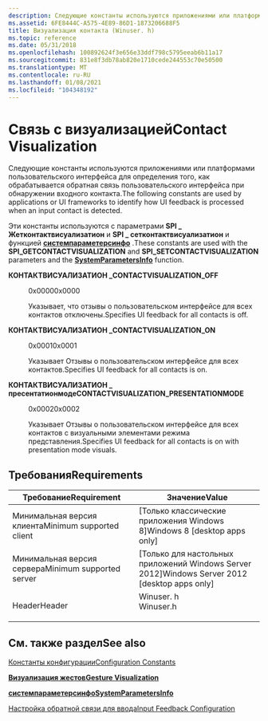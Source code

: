 ```yaml
---
description: Следующие константы используются приложениями или платформами пользовательского интерфейса для определения того, как обрабатывается обратная связь пользовательского интерфейса при обнаружении входного контакта.
ms.assetid: 6FE8444C-A575-4E89-86D1-1873206688F5
title: Визуализация контакта (Winuser. h)
ms.topic: reference
ms.date: 05/31/2018
ms.openlocfilehash: 100892624f3e656e33ddf798c5795eeab6b11a17
ms.sourcegitcommit: 831e8f3db78ab820e1710cede244553c70e50500
ms.translationtype: MT
ms.contentlocale: ru-RU
ms.lasthandoff: 01/08/2021
ms.locfileid: "104348192"
---
```

# <a name="contact-visualization"></a><span data-ttu-id="ebbb7-103">Связь с визуализацией</span><span class="sxs-lookup"><span data-stu-id="ebbb7-103">Contact Visualization</span></span>

<span data-ttu-id="ebbb7-104">Следующие константы используются приложениями или платформами пользовательского интерфейса для определения того, как обрабатывается обратная связь пользовательского интерфейса при обнаружении входного контакта.</span><span class="sxs-lookup"><span data-stu-id="ebbb7-104">The following constants are used by applications or UI frameworks to identify how UI feedback is processed when an input contact is detected.</span></span>

<span data-ttu-id="ebbb7-105">Эти константы используются с параметрами **SPI \_ Жетконтактвисуализатион** и **SPI \_ сетконтактвисуализатион** и функцией [**системпараметерсинфо**](/windows/win32/api/winuser/nf-winuser-systemparametersinfoa) .</span><span class="sxs-lookup"><span data-stu-id="ebbb7-105">These constants are used with the **SPI\_GETCONTACTVISUALIZATION** and **SPI\_SETCONTACTVISUALIZATION** parameters and the [**SystemParametersInfo**](/windows/win32/api/winuser/nf-winuser-systemparametersinfoa) function.</span></span>

<dl> <dt>

<span data-ttu-id="ebbb7-106"><span id="CONTACTVISUALIZATION_OFF"></span><span id="contactvisualization_off"></span>**КОНТАКТВИСУАЛИЗАТИОН \_**</span><span class="sxs-lookup"><span data-stu-id="ebbb7-106"><span id="CONTACTVISUALIZATION_OFF"></span><span id="contactvisualization_off"></span>**CONTACTVISUALIZATION\_OFF**</span></span>
</dt> <dd> <dl> <dt>

<span data-ttu-id="ebbb7-107">0x0000</span><span class="sxs-lookup"><span data-stu-id="ebbb7-107">0x0000</span></span>
</dt> <dt>



<span data-ttu-id="ebbb7-108">Указывает, что отзывы о пользовательском интерфейсе для всех контактов отключены.</span><span class="sxs-lookup"><span data-stu-id="ebbb7-108">Specifies UI feedback for all contacts is off.</span></span>


</dt> </dl> </dd> <dt>

<span data-ttu-id="ebbb7-109"><span id="CONTACTVISUALIZATION_ON"></span><span id="contactvisualization_on"></span>**КОНТАКТВИСУАЛИЗАТИОН \_**</span><span class="sxs-lookup"><span data-stu-id="ebbb7-109"><span id="CONTACTVISUALIZATION_ON"></span><span id="contactvisualization_on"></span>**CONTACTVISUALIZATION\_ON**</span></span>
</dt> <dd> <dl> <dt>

<span data-ttu-id="ebbb7-110">0x0001</span><span class="sxs-lookup"><span data-stu-id="ebbb7-110">0x0001</span></span>
</dt> <dt>



<span data-ttu-id="ebbb7-111">Указывает Отзывы о пользовательском интерфейсе для всех контактов.</span><span class="sxs-lookup"><span data-stu-id="ebbb7-111">Specifies UI feedback for all contacts is on.</span></span>


</dt> </dl> </dd> <dt>

<span data-ttu-id="ebbb7-112"><span id="CONTACTVISUALIZATION_PRESENTATIONMODE"></span><span id="contactvisualization_presentationmode"></span>**КОНТАКТВИСУАЛИЗАТИОН \_ пресентатионмоде**</span><span class="sxs-lookup"><span data-stu-id="ebbb7-112"><span id="CONTACTVISUALIZATION_PRESENTATIONMODE"></span><span id="contactvisualization_presentationmode"></span>**CONTACTVISUALIZATION\_PRESENTATIONMODE**</span></span>
</dt> <dd> <dl> <dt>

<span data-ttu-id="ebbb7-113">0x0002</span><span class="sxs-lookup"><span data-stu-id="ebbb7-113">0x0002</span></span>
</dt> <dt>



<span data-ttu-id="ebbb7-114">Указывает Отзывы о пользовательском интерфейсе для всех контактов с визуальными элементами режима представления.</span><span class="sxs-lookup"><span data-stu-id="ebbb7-114">Specifies UI feedback for all contacts is on with presentation mode visuals.</span></span>


</dt> </dl> </dd> </dl>

## <a name="requirements"></a><span data-ttu-id="ebbb7-115">Требования</span><span class="sxs-lookup"><span data-stu-id="ebbb7-115">Requirements</span></span>



| <span data-ttu-id="ebbb7-116">Требование</span><span class="sxs-lookup"><span data-stu-id="ebbb7-116">Requirement</span></span> | <span data-ttu-id="ebbb7-117">Значение</span><span class="sxs-lookup"><span data-stu-id="ebbb7-117">Value</span></span> |
|-------------------------------------|--------------------------------------------------------------------------------------|
| <span data-ttu-id="ebbb7-118">Минимальная версия клиента</span><span class="sxs-lookup"><span data-stu-id="ebbb7-118">Minimum supported client</span></span><br/> | <span data-ttu-id="ebbb7-119">\[Только классические приложения Windows 8\]</span><span class="sxs-lookup"><span data-stu-id="ebbb7-119">Windows 8 \[desktop apps only\]</span></span><br/>                                           |
| <span data-ttu-id="ebbb7-120">Минимальная версия сервера</span><span class="sxs-lookup"><span data-stu-id="ebbb7-120">Minimum supported server</span></span><br/> | <span data-ttu-id="ebbb7-121">\[Только для настольных приложений Windows Server 2012\]</span><span class="sxs-lookup"><span data-stu-id="ebbb7-121">Windows Server 2012 \[desktop apps only\]</span></span><br/>                                 |
| <span data-ttu-id="ebbb7-122">Header</span><span class="sxs-lookup"><span data-stu-id="ebbb7-122">Header</span></span><br/>                   | <dl> <span data-ttu-id="ebbb7-123"><dt>Winuser. h</dt></span><span class="sxs-lookup"><span data-stu-id="ebbb7-123"><dt>Winuser.h</dt></span></span> </dl> |



## <a name="see-also"></a><span data-ttu-id="ebbb7-124">См. также раздел</span><span class="sxs-lookup"><span data-stu-id="ebbb7-124">See also</span></span>

<dl> <dt>

[<span data-ttu-id="ebbb7-125">Константы конфигурации</span><span class="sxs-lookup"><span data-stu-id="ebbb7-125">Configuration Constants</span></span>](configuration-constants.md)
</dt> <dt>

[<span data-ttu-id="ebbb7-126">**Визуализация жестов**</span><span class="sxs-lookup"><span data-stu-id="ebbb7-126">**Gesture Visualization**</span></span>](gesture-visualization.md)
</dt> <dt>

[<span data-ttu-id="ebbb7-127">**системпараметерсинфо**</span><span class="sxs-lookup"><span data-stu-id="ebbb7-127">**SystemParametersInfo**</span></span>](/windows/win32/api/winuser/nf-winuser-systemparametersinfoa)
</dt> <dt>

[<span data-ttu-id="ebbb7-128">Настройка обратной связи для ввода</span><span class="sxs-lookup"><span data-stu-id="ebbb7-128">Input Feedback Configuration</span></span>](/previous-versions/windows/desktop/input_feedback/input-feedback-configuration-portal)
</dt> </dl>

 

